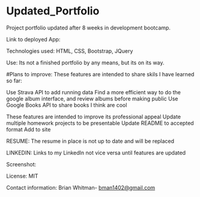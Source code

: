 # Updated_Portfolio
Project portfolio updated after 8 weeks in development bootcamp.


Link to deployed App: 

Technologies used: HTML, CSS, Bootstrap, JQuery

Use: Its not a finished portfolio by any means, but its on its way.
 
#Plans to improve: 
These features are intended to share skils I have learned so far:

Use Strava API to add running data
Find a more efficient way to do the google album interface, and review albums before making public
Use Google Books API to share books I think are cool

These features are intended to improve its professional appeal
Update multiple homework projects to be presentable
Update README to accepted format
Add to site

RESUME: The resume in place is not up to date and will be replaced

LINKEDIN: Links to my LinkedIn not vice versa until features are updated




Screenshot:

License: MIT

Contact information: Brian Whitman- bman1402@gmail.com